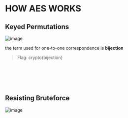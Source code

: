 # HOW AES WORKS

## Keyed Permutations

![image](https://github.com/nikunjagarwal17/CSOC-IITBHU/assets/144536875/1b57ec51-46fe-4432-a196-0bacd892cbe1)

the term used for one-to-one correspondence is **bijection**

> Flag: crypto{bijection}

<br/>
<br/>
<br/>
<br/>

## Resisting Bruteforce
![image](https://github.com/nikunjagarwal17/CSOC-IITBHU/assets/144536875/f66b87b3-34f0-4759-a88c-b2d718bfdb38)

